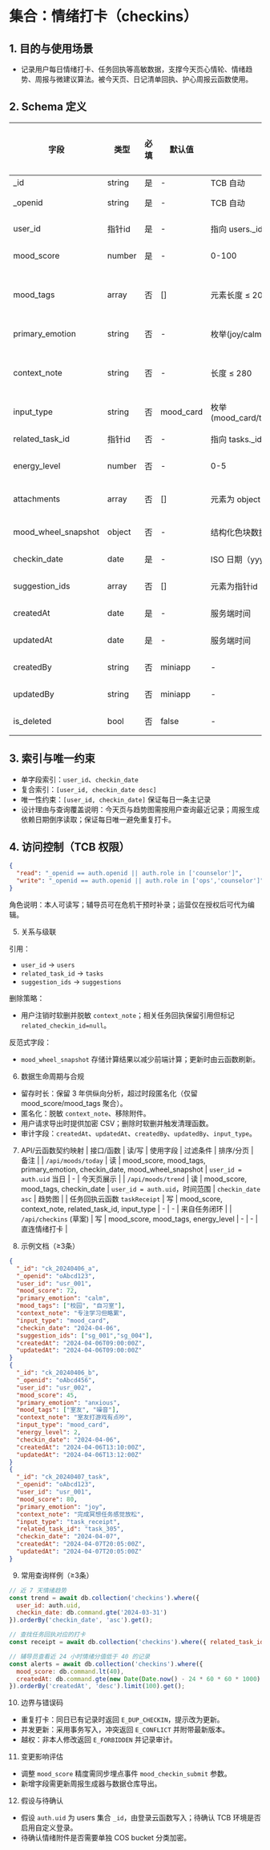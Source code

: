 # 集合：情绪打卡（checkins）

## 1. 目的与使用场景
- 记录用户每日情绪打卡、任务回执等高敏数据，支撑今天页心情轮、情绪趋势、周报与微建议算法。被今天页、日记清单回执、护心周报云函数使用。

## 2. Schema 定义
| 字段 | 类型 | 必填 | 默认值 | 约束/校验 | 说明 | 隐私分级 |
|---|---|---|---|---|---|---|
| _id | string | 是 | - | TCB 自动 | 主键 | P3 |
| _openid | string | 是 | - | TCB 自动 | 创建者 openid | P3 |
| user_id | 指针id | 是 | - | 指向 users._id | 用户指针 | P3 |
| mood_score | number | 是 | - | 0-100 | 情绪分值 | P3 |
| mood_tags | array | 否 | [] | 元素长度 ≤ 20 | 场景/人物/地点标签 | P3 |
| primary_emotion | string | 否 | - | 枚举(joy/calm/anxious/low/anger/other) | 主情绪类别 | P3 |
| context_note | string | 否 | - | 长度 ≤ 280 | 文本感受摘要（脱敏后） | P3 |
| input_type | string | 否 | mood_card | 枚举(mood_card/task_receipt/night_mode/manual) | 来源入口 | P2 |
| related_task_id | 指针id | 否 | - | 指向 tasks._id | 关联任务 | P2 |
| energy_level | number | 否 | - | 0-5 | 能量指数 | P3 |
| attachments | array | 否 | [] | 元素为 object `{type,url}` | 图片/语音引用 | P3 |
| mood_wheel_snapshot | object | 否 | - | 结构化色块数据 | 心情轮占比 | P3 |
| checkin_date | date | 是 | - | ISO 日期（yyyy-MM-dd） | 打卡日期 | P2 |
| suggestion_ids | array | 否 | [] | 元素为指针id | 当次建议列表 | P2 |
| createdAt | date | 是 | - | 服务端时间 | 创建时间 | P2 |
| updatedAt | date | 是 | - | 服务端时间 | 更新时间 | P2 |
| createdBy | string | 否 | miniapp | - | 创建渠道 | P1 |
| updatedBy | string | 否 | miniapp | - | 最近更新渠道 | P1 |
| is_deleted | bool | 否 | false | - | 软删标记 | P2 |

## 3. 索引与唯一约束
- 单字段索引：`user_id`、`checkin_date`
- 复合索引：`[user_id, checkin_date desc]`
- 唯一性约束：`[user_id, checkin_date]` 保证每日一条主记录
- 设计理由与查询覆盖说明：今天页与趋势图需按用户查询最近记录；周报生成依赖日期倒序读取；保证每日唯一避免重复打卡。

## 4. 访问控制（TCB 权限）
```json
{
  "read": "_openid == auth.openid || auth.role in ['counselor']",
  "write": "_openid == auth.openid || auth.role in ['ops','counselor']"
}
```

角色说明：本人可读写；辅导员可在危机干预时补录；运营仅在授权后可代为编辑。


5. 关系与级联

引用：
- `user_id` → `users`
- `related_task_id` → `tasks`
- `suggestion_ids` → `suggestions`

删除策略：
- 用户注销时软删并脱敏 `context_note`；相关任务回执保留引用但标记 `related_checkin_id=null`。

反范式字段：
- `mood_wheel_snapshot` 存储计算结果以减少前端计算；更新时由云函数刷新。


6. 数据生命周期与合规
- 留存时长：保留 3 年供纵向分析，超过时段匿名化（仅留 mood_score/mood_tags 聚合）。
- 匿名化：脱敏 `context_note`、移除附件。
- 用户请求导出时提供加密 CSV；删除时软删并触发清理函数。
- 审计字段：`createdAt`、`updatedAt`、`createdBy`、`updatedBy`、`input_type`。


7. API/云函数契约映射
| 接口/函数 | 读/写 | 使用字段 | 过滤条件 | 排序/分页 | 备注 |
| `/api/moods/today` | 读 | mood_score, mood_tags, primary_emotion, checkin_date, mood_wheel_snapshot | `user_id = auth.uid` 当日 | - | 今天页展示 |
| `/api/moods/trend` | 读 | mood_score, mood_tags, checkin_date | `user_id = auth.uid`，时间范围 | `checkin_date asc` | 趋势图 |
| 任务回执云函数 `taskReceipt` | 写 | mood_score, context_note, related_task_id, input_type | - | - | 来自任务闭环 |
| `/api/checkins` (草案) | 写 | mood_score, mood_tags, energy_level | - | - | 直连情绪打卡 |

8. 示例文档（≥3条）
```json
{
  "_id": "ck_20240406_a",
  "_openid": "oAbcd123",
  "user_id": "usr_001",
  "mood_score": 72,
  "primary_emotion": "calm",
  "mood_tags": ["校园", "自习室"],
  "context_note": "专注学习但略累",
  "input_type": "mood_card",
  "checkin_date": "2024-04-06",
  "suggestion_ids": ["sg_001","sg_004"],
  "createdAt": "2024-04-06T09:00:00Z",
  "updatedAt": "2024-04-06T09:00:00Z"
}
{
  "_id": "ck_20240406_b",
  "_openid": "oAbcd456",
  "user_id": "usr_002",
  "mood_score": 45,
  "primary_emotion": "anxious",
  "mood_tags": ["室友", "噪音"],
  "context_note": "室友打游戏有点吵",
  "input_type": "mood_card",
  "energy_level": 2,
  "checkin_date": "2024-04-06",
  "createdAt": "2024-04-06T13:10:00Z",
  "updatedAt": "2024-04-06T13:12:00Z"
}
{
  "_id": "ck_20240407_task",
  "_openid": "oAbcd123",
  "user_id": "usr_001",
  "mood_score": 80,
  "primary_emotion": "joy",
  "context_note": "完成冥想任务感觉放松",
  "input_type": "task_receipt",
  "related_task_id": "task_305",
  "checkin_date": "2024-04-07",
  "createdAt": "2024-04-07T20:05:00Z",
  "updatedAt": "2024-04-07T20:05:00Z"
}
```

9. 常用查询样例（≥3条）
```javascript
// 近 7 天情绪趋势
const trend = await db.collection('checkins').where({
  user_id: auth.uid,
  checkin_date: db.command.gte('2024-03-31')
}).orderBy('checkin_date', 'asc').get();

// 查找任务回执对应的打卡
const receipt = await db.collection('checkins').where({ related_task_id: taskId }).limit(1).get();

// 辅导员查看近 24 小时情绪分值低于 40 的记录
const alerts = await db.collection('checkins').where({
  mood_score: db.command.lt(40),
  createdAt: db.command.gte(new Date(Date.now() - 24 * 60 * 60 * 1000).toISOString())
}).orderBy('createdAt', 'desc').limit(100).get();
```

10. 边界与错误码
- 重复打卡：同日已有记录时返回 `E_DUP_CHECKIN`，提示改为更新。
- 并发更新：采用事务写入，冲突返回 `E_CONFLICT` 并附带最新版本。
- 越权：非本人修改返回 `E_FORBIDDEN` 并记录审计。

11. 变更影响评估
- 调整 `mood_score` 精度需同步埋点事件 `mood_checkin_submit` 参数。
- 新增字段需更新周报生成器与数据仓库导出。

12. 假设与待确认
- 假设 `auth.uid` 为 users 集合 `_id`，由登录云函数写入；待确认 TCB 环境是否启用自定义登录。
- 待确认情绪附件是否需要单独 COS bucket 分类加密。
